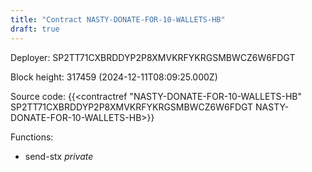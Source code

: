 ```yaml
---
title: "Contract NASTY-DONATE-FOR-10-WALLETS-HB"
draft: true
---
```

Deployer: SP2TT71CXBRDDYP2P8XMVKRFYKRGSMBWCZ6W6FDGT


 



Block height: 317459 (2024-12-11T08:09:25.000Z)

Source code: {{<contractref "NASTY-DONATE-FOR-10-WALLETS-HB" SP2TT71CXBRDDYP2P8XMVKRFYKRGSMBWCZ6W6FDGT NASTY-DONATE-FOR-10-WALLETS-HB>}}

Functions:

* send-stx _private_
